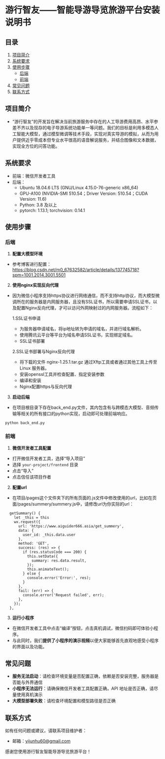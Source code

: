 # 游行智友——智能导游导览旅游平台安装说明书

## 目录
1. [项目简介](#项目简介)
2. [系统要求](#系统要求)
3. [使用步骤](#使用步骤)
    - [后端](#后端)
    - [前端](#前端)
4. [常见问题](#常见问题)
5. [联系方式](#联系方式)


## 项目简介
- “游行智友”的开发旨在解决当前旅游服务中存在的人工导游费用高昂、水平参差不齐以及现存的电子导游系统功能单一等问题。我们的目标是利用多模态人工智能大模型，通过模型微调等技术手段，实现对真实导游的模拟，从而为用户提供近乎零成本但专业水平很高的语音解说服务，并结合图像和文本数据，实现全方位的问答功能。
## 系统要求
- 前端：微信开发者工具
- 后端：
   - Ubuntu 18.04.6 LTS (GNU/Linux 4.15.0-76-generic x86_64)
   - GPU-A100 (NVIDIA-SMI 510.54；Driver Version: 510.54；CUDA Version: 11.6)
   - Python: 3.8 及以上
   - pytorch: 1.13.1; torchvision: 0.14.1


## 使用步骤

### 后端
1. **配置大模型环境**
- 参考博客进行配置：https://blog.csdn.net/m0_67632582/article/details/137745718?spm=1001.2014.3001.5501
2. **使用nginx实现反向代理**
- 因为微信小程序支持https协议进行网络通信，而不支持http协议，而大模型微调所在的服务器是内网服务器，且没有SSL证书，所以需要申请SSL证书，以及配置Nginx反向代理，才可以访问外网映射过的内网服务器。流程如下：
  
  1.SSL证书申请
   - 为服务器申请域名，将ip地址转为申请的域名，并进行域名解析。
   - 使用腾讯云平台等平台为域名申请SSL证书，实现绑定域名。
   - SSL证书部署
  
  2.SSL证书部署与Nginx反向代理
  - 将下载的文件 nginx-1.25.1.tar.gz 通过Xftp工具或者通过其他工具上传至Linux 服务器。
  - 安装openssl工具并检查配置、指定安装参数
  - 编译和安装
  - Nginx配置https与反向代理
  
3. **启动后端**
- 在项目根目录下存在back_end.py文件，其内包含有与跨模态大模型、音频传输等相关的所有接口的python实现，启动即可处理前端响应。
```
python back_end.py
```

### 前端
1. **微信开发者工具配置**
- 打开微信开发者工具，选择“导入项目”
- 选择 `your-project/frontend` 目录
- 点击“导入”
- 点击信任该项目作者

2. **配置url**
- 在项目/pages这个文件夹下的所有页面的.js文件中修改使用的url，比如在页面/pages/summery/summery.js中，请修改url为你实际的url：
```
  getSummary() {
    let _this = this
    wx.request({
      url: 'https://www.aiguider666.asia/get_summery', 
      data: {
        user_id: _this.data.user
      },
      method: 'GET',
      success: (res) => {
        if (res.statusCode === 200) {
          this.setData({
            summary: res.data.result,
          });
          this.animateText();
        } else {
          console.error('Error:', res);
        }
      },
      fail: (err) => {
        console.error('Request failed', err);
      },
    });
  },

```
3. **运行小程序**
- 在微信开发者工具中点击“编译”按钮，点击真机调试，微信扫码即可体验小程序。
- 与此同时，我们**提供了小程序的演示视频**以便大家能够首先直观地感受小程序的界面以及功能。



## 常见问题
- **服务无法启动**：请检查环境变量是否配置正确，依赖是否安装完整，服务器是否能与外界通信
- **小程序无法运行**：请确保微信开发者工具配置正确，API 地址是否正确，请尽量使用真机演示
- **大模型部署失败**：请检查坏境配置和模型路径是否正确

## 联系方式
如有任何问题或建议，请联系项目维护者：
- 邮箱：yijunhu60@gmail.com

感谢您使用游行智友智能导游导览旅游平台！
